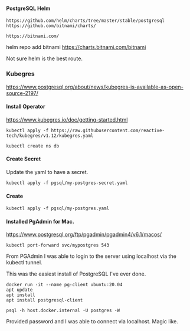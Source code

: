 #### PostgreSQL Helm


```
https://github.com/helm/charts/tree/master/stable/postgresql
https://github.com/bitnami/charts/
```

```
https://bitnami.com/
```

helm repo add bitnami https://charts.bitnami.com/bitnami

Not sure helm is the best route.

### Kubegres

https://www.postgresql.org/about/news/kubegres-is-available-as-open-source-2197/


#### Install Operator

https://www.kubegres.io/doc/getting-started.html

```
kubectl apply -f https://raw.githubusercontent.com/reactive-tech/kubegres/v1.12/kubegres.yaml
```

```
kubectl create ns db
```

#### Create Secret
Update the yaml to have a secret.

```
kubectl apply -f pgsql/my-postgres-secret.yaml
```

#### Create

```
kubectl apply -f pgsql/my-postgres.yaml
```

#### Installed PgAdmin for Mac.  

https://www.postgresql.org/ftp/pgadmin/pgadmin4/v6.1/macos/


```
kubectl port-forward svc/mypostgres 543
```

From PGAdmin I was able to login to the server using localhost via the kubectl tunnel.  

This was the easiest install of PostgreSQL I've ever done.

```
docker run -it --name pg-client ubuntu:20.04
apt update
apt install
apt install postgresql-client
```

```
psql -h host.docker.internal -U postgres -W
```

Provided password and I was able to connect via localhost.  Magic like.
